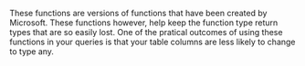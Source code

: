 These functions are versions of functions that have been created by Microsoft. These functions however, help keep the function type return types that are so easily lost. One of the pratical outcomes of using these functions in your queries is that your table columns are less likely to change to type any. 
